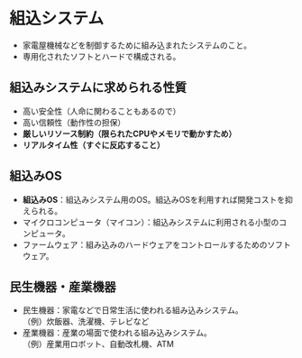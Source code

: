 # 組込システム  
* 家電屋機械などを制御するために組み込まれたシステムのこと。  
* 専用化されたソフトとハードで構成される。  
## 組込みシステムに求められる性質  
* 高い安全性（人命に関わることもあるので）  
* 高い信頼性（動作性の担保）  
* **厳しいリソース制約（限られたCPUやメモリで動かすため）**  
* **リアルタイム性（すぐに反応すること）**  
## 組込みOS  
* **組込みOS**：組込みシステム用のOS。組込みOSを利用すれば開発コストを抑えられる。  
* マイクロコンピュータ（マイコン）：組込みシステムに利用される小型のコンピュータ。  
* ファームウェア：組み込みのハードウェアをコントロールするためのソフトウェア。  

## 民生機器・産業機器  
* 民生機器：家電などで日常生活に使われる組み込みシステム。  
（例）炊飯器、洗濯機、テレビなど  
* 産業機器：産業の場面で使われる組み込みシステム。  
（例）産業用ロボット、自動改札機、ATM  
